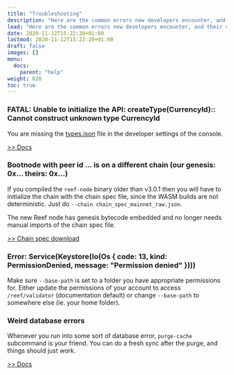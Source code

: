 ```yaml
---
title: "Troubleshooting"
description: "Here are the common errors new developers encounter, and their solutions."
lead: "Here are the common errors new developers encounter, and their solutions."
date: 2020-11-12T15:22:20+01:00
lastmod: 2020-11-12T15:22:20+01:00
draft: false
images: []
menu:
  docs:
    parent: "help"
weight: 620
toc: true
---
```


### FATAL: Unable to initialize the API: createType(CurrencyId):: Cannot construct unknown type CurrencyId
You are missing the [types.json](https://github.com/reef-defi/reef-chain/blob/master/assets/types.json) file in the developer settings of the console.

[>> Docs](/docs/developers/resources/#developer-console)

### Bootnode with peer id ... is on a different chain (our genesis: 0x... theirs: 0x...)
If you compiled the `reef-node` binary older than v3.0.1 then you will have to initialize the chain with the chain
spec file, since the WASM builds are not deterministic. Just do `--chain chain_spec_mainnet_raw.json`.

The new Reef node has genesis bytecode embedded and no longer needs manual imports of the chain spec file.

[>> Chain spec download](https://github.com/reef-defi/reef-chain/tree/master/assets)

### Error: Service(Keystore(Io(Os { code: 13, kind: PermissionDenied, message: "Permission denied" })))
Make sure `--base-path` is set to a folder you have appropriate permissions for. Either update the
permissions of your account to access `/reef/validator` (documentation default) or change
`--base-path` to somewhere else (ie. your home folder).

### Weird database errors
Whenever you run into some sort of database error, `purge-cache` subcommand is your friend.
You can do a fresh sync after the purge, and things should just work.

[>> Docs](/docs/developers/resources/#reset-the-local-chain)


